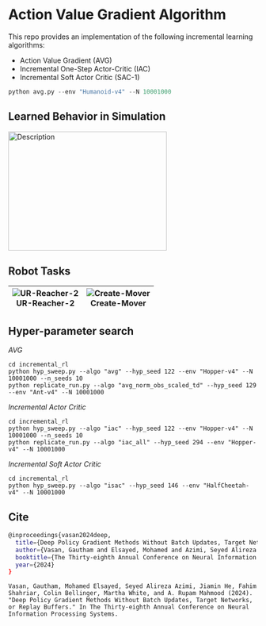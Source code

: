 # Action Value Gradient Algorithm

This repo provides an implementation of the following incremental learning algorithms:
- Action Value Gradient (AVG)
- Incremental One-Step Actor-Critic (IAC)
- Incremental Soft Actor Critic (SAC-1)


```python
python avg.py --env "Humanoid-v4" --N 10001000
```

## Learned Behavior in Simulation
<!-- ![AVG](assets/AVG.gif){width=200px height=200px} -->

<img src="assets/AVG.gif" width="320" height="240" alt="Description">

## Robot Tasks

| ![UR-Reacher-2](assets/UR-Reacher-2.gif) <br> UR-Reacher-2 | ![Create-Mover](assets/Create-Mover.gif) <br /> Create-Mover |
| --- | --- |


## Hyper-parameter search
*AVG*
```
cd incremental_rl
python hyp_sweep.py --algo "avg" --hyp_seed 122 --env "Hopper-v4" --N 10001000 --n_seeds 10
python replicate_run.py --algo "avg_norm_obs_scaled_td" --hyp_seed 129 --env "Ant-v4" --N 10001000
```

*Incremental Actor Critic*
```
cd incremental_rl
python hyp_sweep.py --algo "iac" --hyp_seed 122 --env "Hopper-v4" --N 10001000 --n_seeds 10
python replicate_run.py --algo "iac_all" --hyp_seed 294 --env "Hopper-v4" --N 10001000
```

*Incremental Soft Actor Critic*
```
cd incremental_rl
python hyp_sweep.py --algo "isac" --hyp_seed 146 --env "HalfCheetah-v4" --N 10001000 
```

## Cite
```bash
@inproceedings{vasan2024deep,
  title={Deep Policy Gradient Methods Without Batch Updates, Target Networks, or Replay Buffers},
  author={Vasan, Gautham and Elsayed, Mohamed and Azimi, Seyed Alireza and He, Jiamin and Shahriar, Fahim and Bellinger, Colin and White, Martha and Mahmood, A Rupam},
  booktitle={The Thirty-eighth Annual Conference on Neural Information Processing Systems},
  year={2024}
}

```

```
Vasan, Gautham, Mohamed Elsayed, Seyed Alireza Azimi, Jiamin He, Fahim Shahriar, Colin Bellinger, Martha White, and A. Rupam Mahmood (2024). "Deep Policy Gradient Methods Without Batch Updates, Target Networks, or Replay Buffers." In The Thirty-eighth Annual Conference on Neural Information Processing Systems.
```